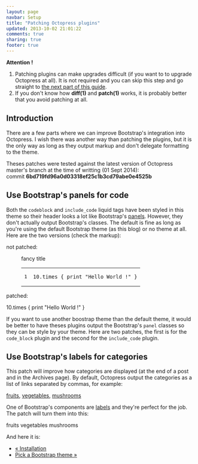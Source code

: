 ```yaml
---
layout: page
navbar: Setup
title: "Patching Octopress plugins"
updated: 2013-10-02 21:01:22
comments: true
sharing: true
footer: true
---
```


<div class="alert alert-warning">
    <span class="glyphicon glyphicon-warning-sign"></span>
    <strong>Attention !</strong><br>
    <ol>
      <li>
        Patching plugins can make upgrades difficult (if you want to to upgrade
        Octopress at all). It is not required and you can skip this step and go
        straight to
        <a href="{{ root_url }}/setup/pick-a-theme">the next part of this guide</a>.
      <li>
        If you don't know how <strong>diff(1)</strong> and
        <strong>patch(1)</strong> works, it is probably better that you avoid
        patching at all.
    </ol>
</div>


<h2>Introduction</h2>

There are a few parts where we can improve Bootstrap's integration into
Octopress. I wish there was another way than patching the plugins, but it is
the only way as long as they output markup and don't delegate formatting to the
theme.

<div class="alert alert-info">
    <p>
      <span class="glyphicon glyphicon-info-sign"></span>
      Theses patches were tested against the latest version of Octopress
      master's branch at the time of writting (01 Sept 2014):<br>
      commit <strong>6bd719fd96a0d03318ef25c1b3cd79abe0e4525b</strong>
    </p>
</div>


<h2>Use Bootstrap's panels for code</h2>

Both the `codeblock` and `include_code` liquid tags have been styled in this
theme so their header looks a lot like Bootstrap's
[panels](http://getbootstrap.com/components/#panels). However, they don't
actually output Bootstrap's classes. The default is fine as long as you're using
the default Bootstrap theme (as this blog) or no theme at all. Here are the two
versions (check the markup):

not patched:

<figure class="code"><figcaption><span>fancy title </span></figcaption><div class="highlight"><table><tbody><tr><td class="gutter"><pre class="line-numbers"><span class="line-number">1</span></pre></td><td class="code"><pre><code class="ruby"><span class="line"><span class="mi">10</span><span class="o">.</span><span class="n">times</span> <span class="p">{</span> <span class="nb">print</span> <span class="s2">"Hello World !"</span> <span class="p">}</span>
</span></code></pre></td></tr></tbody></table></div></figure>

patched:

10.times { print "Hello World !" }

If you want to use another boostrap theme than the default theme, it would be
better to have theses plugins output the Bootstrap's `panel` classes so they
can be style by your theme.  Here are two patches, the first is for the
`code_block` plugin and the second for the `include_code` plugin.


<h2>Use Bootstrap's labels for categories</h2>

This patch will improve how categories are displayed (at the end of a post and
in the Archives page). By default, Octopress output the categories as a list of
links separated by commas, for example:

<a href="#">fruits</a>,
<a href="#">vegetables</a>,
<a href="#">mushrooms</a>

One of Bootstrap's components are
[labels](http://getbootstrap.com/components/#labels) and they're perfect for
the job. The patch will turn them into this:

<span class="label label-primary">fruits</span>
<span class="label label-primary">vegetables</span>
<span class="label label-primary">mushrooms</span>

And here it is:


<ul class="pager">
    <li class="previous"><a href="{{ root_url }}/setup/install">&laquo; Installation</a></li>
    <li class="next"><a href="{{ root_url }}/setup/pick-a-theme">Pick a Bootstrap theme &raquo;</a></li>
</ul>
